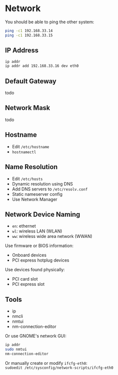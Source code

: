 # Network

You should be able to ping the other system:

```bash
ping -c1 192.168.33.14
ping -c1 192.168.33.15
```

## IP Address

```bash
ip addr
ip addr add 192.168.33.16 dev eth0
```

## Default Gateway

todo

## Network Mask

todo

## Hostname

- Edit `/etc/hostname`
- `hostnamectl`

## Name Resolution

- Edit `/etc/hosts`
- Dynamic resolution using DNS
- Add DNS servers to `/etc/resolv.conf`
- Static nameserver config
- Use Network Manager

## Network Device Naming

- `en`: ethernet
- `wl`: wireless LAN (WLAN)
- `ww`: wireless wide area network (WWAN)

Use firmware or BIOS information:

- Onboard devices
- PCI express hotplug devices

Use devices found physically:

- PCI card slot
- PCI express slot

## Tools

- ip
- nmcli
- nmtui
- nm-connection-editor

Or use GNOME's network GUI:

```bash
ip addr
sudo nmtui
nm-connection-editor
```

Or manually create or modify `ifcfg-eth0`:  
`sudoedit /etc/sysconfig/network-scripts/ifcfg-eth0`
